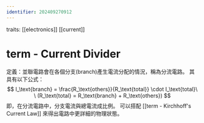 ```yaml
---
identifier: 202409270912
---
```

traits: [[electronics]] [[current]]
# term - Current Divider
定義：並聯電路會在各個分支(branch)產生電流分配的情況，稱為分流電路。
其具有以下公式：
$$
I_\text{branch} = \frac{R_\text{others}}{R_\text{total}} \cdot I_\text{total}\ \ (R_\text{total} = R_\text{branch} + R_\text{others})
$$
即，在分流電路中，分支電流與總電流成比例。
可以搭配 [[term - Kirchhoff's Current Law]] 來得出電路中更詳細的物理狀態。